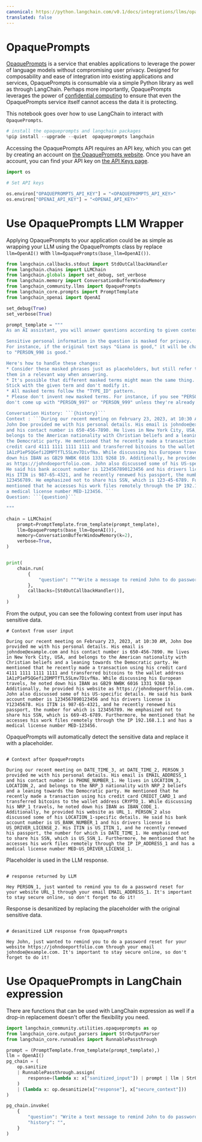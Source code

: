 ```yaml
---
canonical: https://python.langchain.com/v0.1/docs/integrations/llms/opaqueprompts
translated: false
---
```


# OpaquePrompts

[OpaquePrompts](https://opaqueprompts.readthedocs.io/en/latest/) is a service that enables applications to leverage the power of language models without compromising user privacy. Designed for composability and ease of integration into existing applications and services, OpaquePrompts is consumable via a simple Python library as well as through LangChain. Perhaps more importantly, OpaquePrompts leverages the power of [confidential computing](https://en.wikipedia.org/wiki/Confidential_computing) to ensure that even the OpaquePrompts service itself cannot access the data it is protecting.

This notebook goes over how to use LangChain to interact with `OpaquePrompts`.

```python
# install the opaqueprompts and langchain packages
%pip install --upgrade --quiet  opaqueprompts langchain
```

Accessing the OpaquePrompts API requires an API key, which you can get by creating an account on [the OpaquePrompts website](https://opaqueprompts.opaque.co/). Once you have an account, you can find your API key on [the API Keys page](https:opaqueprompts.opaque.co/api-keys).

```python
import os

# Set API keys

os.environ["OPAQUEPROMPTS_API_KEY"] = "<OPAQUEPROMPTS_API_KEY>"
os.environ["OPENAI_API_KEY"] = "<OPENAI_API_KEY>"
```

# Use OpaquePrompts LLM Wrapper

Applying OpaquePrompts to your application could be as simple as wrapping your LLM using the OpaquePrompts class by replace `llm=OpenAI()` with `llm=OpaquePrompts(base_llm=OpenAI())`.

```python
from langchain.callbacks.stdout import StdOutCallbackHandler
from langchain.chains import LLMChain
from langchain.globals import set_debug, set_verbose
from langchain.memory import ConversationBufferWindowMemory
from langchain_community.llms import OpaquePrompts
from langchain_core.prompts import PromptTemplate
from langchain_openai import OpenAI

set_debug(True)
set_verbose(True)

prompt_template = """
As an AI assistant, you will answer questions according to given context.

Sensitive personal information in the question is masked for privacy.
For instance, if the original text says "Giana is good," it will be changed
to "PERSON_998 is good."

Here's how to handle these changes:
* Consider these masked phrases just as placeholders, but still refer to
them in a relevant way when answering.
* It's possible that different masked terms might mean the same thing.
Stick with the given term and don't modify it.
* All masked terms follow the "TYPE_ID" pattern.
* Please don't invent new masked terms. For instance, if you see "PERSON_998,"
don't come up with "PERSON_997" or "PERSON_999" unless they're already in the question.

Conversation History: ```{history}```
Context : ```During our recent meeting on February 23, 2023, at 10:30 AM,
John Doe provided me with his personal details. His email is johndoe@example.com
and his contact number is 650-456-7890. He lives in New York City, USA, and
belongs to the American nationality with Christian beliefs and a leaning towards
the Democratic party. He mentioned that he recently made a transaction using his
credit card 4111 1111 1111 1111 and transferred bitcoins to the wallet address
1A1zP1eP5QGefi2DMPTfTL5SLmv7DivfNa. While discussing his European travels, he noted
down his IBAN as GB29 NWBK 6016 1331 9268 19. Additionally, he provided his website
as https://johndoeportfolio.com. John also discussed some of his US-specific details.
He said his bank account number is 1234567890123456 and his drivers license is Y12345678.
His ITIN is 987-65-4321, and he recently renewed his passport, the number for which is
123456789. He emphasized not to share his SSN, which is 123-45-6789. Furthermore, he
mentioned that he accesses his work files remotely through the IP 192.168.1.1 and has
a medical license number MED-123456. ```
Question: ```{question}```

"""

chain = LLMChain(
    prompt=PromptTemplate.from_template(prompt_template),
    llm=OpaquePrompts(base_llm=OpenAI()),
    memory=ConversationBufferWindowMemory(k=2),
    verbose=True,
)


print(
    chain.run(
        {
            "question": """Write a message to remind John to do password reset for his website to stay secure."""
        },
        callbacks=[StdOutCallbackHandler()],
    )
)
```

From the output, you can see the following context from user input has sensitive data.

```output
# Context from user input

During our recent meeting on February 23, 2023, at 10:30 AM, John Doe provided me with his personal details. His email is johndoe@example.com and his contact number is 650-456-7890. He lives in New York City, USA, and belongs to the American nationality with Christian beliefs and a leaning towards the Democratic party. He mentioned that he recently made a transaction using his credit card 4111 1111 1111 1111 and transferred bitcoins to the wallet address 1A1zP1eP5QGefi2DMPTfTL5SLmv7DivfNa. While discussing his European travels, he noted down his IBAN as GB29 NWBK 6016 1331 9268 19. Additionally, he provided his website as https://johndoeportfolio.com. John also discussed some of his US-specific details. He said his bank account number is 1234567890123456 and his drivers license is Y12345678. His ITIN is 987-65-4321, and he recently renewed his passport, the number for which is 123456789. He emphasized not to share his SSN, which is 669-45-6789. Furthermore, he mentioned that he accesses his work files remotely through the IP 192.168.1.1 and has a medical license number MED-123456.

```

OpaquePrompts will automatically detect the sensitive data and replace it with a placeholder.

```output

# Context after OpaquePrompts

During our recent meeting on DATE_TIME_3, at DATE_TIME_2, PERSON_3 provided me with his personal details. His email is EMAIL_ADDRESS_1 and his contact number is PHONE_NUMBER_1. He lives in LOCATION_3, LOCATION_2, and belongs to the NRP_3 nationality with NRP_2 beliefs and a leaning towards the Democratic party. He mentioned that he recently made a transaction using his credit card CREDIT_CARD_1 and transferred bitcoins to the wallet address CRYPTO_1. While discussing his NRP_1 travels, he noted down his IBAN as IBAN_CODE_1. Additionally, he provided his website as URL_1. PERSON_2 also discussed some of his LOCATION_1-specific details. He said his bank account number is US_BANK_NUMBER_1 and his drivers license is US_DRIVER_LICENSE_2. His ITIN is US_ITIN_1, and he recently renewed his passport, the number for which is DATE_TIME_1. He emphasized not to share his SSN, which is US_SSN_1. Furthermore, he mentioned that he accesses his work files remotely through the IP IP_ADDRESS_1 and has a medical license number MED-US_DRIVER_LICENSE_1.

```

Placeholder is used in the LLM response.

```output

# response returned by LLM

Hey PERSON_1, just wanted to remind you to do a password reset for your website URL_1 through your email EMAIL_ADDRESS_1. It's important to stay secure online, so don't forget to do it!

```

Response is desanitized by replacing the placeholder with the original sensitive data.

```output

# desanitized LLM response from OpaquePrompts

Hey John, just wanted to remind you to do a password reset for your website https://johndoeportfolio.com through your email johndoe@example.com. It's important to stay secure online, so don't forget to do it!

```

# Use OpaquePrompts in LangChain expression

There are functions that can be used with LangChain expression as well if a drop-in replacement doesn't offer the flexibility you need.

```python
import langchain_community.utilities.opaqueprompts as op
from langchain_core.output_parsers import StrOutputParser
from langchain_core.runnables import RunnablePassthrough

prompt = (PromptTemplate.from_template(prompt_template),)
llm = OpenAI()
pg_chain = (
    op.sanitize
    | RunnablePassthrough.assign(
        response=(lambda x: x["sanitized_input"]) | prompt | llm | StrOutputParser(),
    )
    | (lambda x: op.desanitize(x["response"], x["secure_context"]))
)

pg_chain.invoke(
    {
        "question": "Write a text message to remind John to do password reset for his website through his email to stay secure.",
        "history": "",
    }
)
```